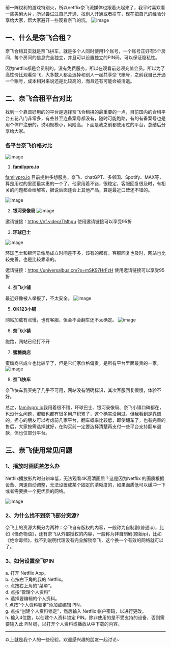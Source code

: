 

前一阵权利的游戏特别火，所以netflix奈飞流媒体也跟着火起来了，我平时喜欢看一些美剧大片，所以尝试过自己开通、找别人开通或者拼车，现在把自己的经验分享给大家，帮大家避开一些观看奈飞的坑。
![image](https://github.com/user-attachments/assets/e7b507bd-d2b6-49f1-bfda-0fe193010621)


## 一、什么是奈飞合租？

奈飞合租其实就是奈飞拼车，就是多个人同时使用1个账号，一个账号正好有5个房间，每个房间的信息完全独立，并且可以设置独立的PIN码，可以保证隐私性。

因为netflix都是会员制的，没有免费服务，所以在观看前必须充值会员。所以为了高性价比观看奈飞，大多数人都会选择和别人一起共享奈飞账号，之前我自己开通一个账号，成本相对来说还是比较高的，而且还有可能会被清退。

## 二、奈飞合租平台对比

找到一个靠谱好用的的平台是选择奈飞合租拼的最重要的一点，目前国内的合租平台五花八门非常多，有些甚至连备案号都没有，随时可能跑路，有的有备案号也是用个体户注册的，说明规模小，风险高。下面是我之前都使用过的平台，总结后分享给大家。

### 各平台奈飞价格对比
![image](https://github.com/user-attachments/assets/ee0cd68a-44c2-4098-b596-a963068ef7e5)


1. **[familypro.io](https://familypro.io?invite=IW062920)**

[familypro.io](https://familypro.io?invite=IW062920)
目前提供多想服务，奈飞、chatGPT、多邻国、Spotify、MAX等，算是用过的里面最实惠的一个了，他家用着不错，很稳定，客服回复很及时，有相关的问题都会给解答，据说后面还会上其他产品，算是最近口碑还不错的。

![image](https://github.com/user-attachments/assets/810cb75c-3338-4536-8b9d-9efdd73d9ae4)

2. **银河录像局**
![image](https://github.com/user-attachments/assets/15916cff-d60e-4bb8-a781-ec7a76d58ce4)

邀请链接：https://nf.video/TMhgu 使用邀请链接可以享受95折

3. **环球巴士**

![image](https://github.com/user-attachments/assets/19e1e39a-16ec-45a4-8fab-6bc73d97ef90)

环球巴士和银河录像局成立时间差不多，该有的都有，客服回复也及时，网站也比较完善，也是比较靠谱的。

邀请链接：https://universalbus.cn/?s=mSK97HrFzH  使用邀请链接可以享受95折

4. **奈飞小铺**

最近好像被人举报了，不太安全。
![image](https://github.com/user-attachments/assets/9cb8c910-cdf1-4c12-8e1e-8993c61ff2be)


5. **OK123小铺**

网站加载有点慢，也有客服，但会不会翻车还不太确定。
![image](https://github.com/user-attachments/assets/a910ce79-d7dd-4432-9158-e8ebe7f29a15)


6. **奈飞小镇**

跑路，网站已经打不开


7. **蜜糖商店**

蜜糖商店成立也比较早了，但是它们家价格偏贵，是所有平台里面最贵的一家。
![image](https://github.com/user-attachments/assets/62fe5c6f-a7b0-48e8-8f75-4e600f7c19f5)


8. **奈飞快车**

奈飞快车我买完了几乎不可用，网站没有明确标识，其次客服回复很慢，体验不好。

总之，[familypro.io](https://familypro.io?invite=IW062920)我用着很不错，环球巴士、银河录像局、奈飞小镇口碑都在，也没什么问题，蜜糖也都有很多用户积累了，这个确实没用过，但我看到是靠谱的，担心的朋友可以考虑前几家平台，翻车概率比较低，即使翻车了，也有完善的售后，大家按需选择就好，在购买前一定要选择清楚再支付一些平台支持翻车退款，但也仅部分平台。

## 三、奈飞使用常见问题

### 1、播放时画质差怎么办

Netflix播放影片时分辨率低，无法观看4K高清画质？这是因为Netflix 的画质根据设备、网速自动调整，无法设置成某个固定的清晰度的，如果画质低可以缓冲一下或者需要换一个更优质的网络。

![image](https://github.com/user-attachments/assets/723f8a7a-abdd-434d-a045-7483f3499993)


### 2、为什么找不到奈飞部分资源?

奈飞上的资源大概分为两种：奈飞自有版权的内容，一般称为自制剧(普通ip)，比如《怪奇物语》，还有奈飞从外部授权的内容，一般称为非自制剧(原始ip)，比如《绝命毒师》，找不到说明代理没有完全解锁奈飞，这个换一个有效的网络就可以了。

### 3、如何设置奈飞PIN

a. 打开 Netflix App。  
b. 点按右下角的我的 Netflix。  
c. 点按右上角的“菜单”。  
d. 点按“管理个人资料”  
e. 选择要编辑的个人资料。  
f. 点按“个人资料锁定”添加或编辑 PIN。  
g. 点按“创建个人资料锁定”，然后输入 Netflix 帐户密码，以进行更改。  
h. 输入4位数，以创建个人资料锁定 PIN。除非使用的是不受支持的设备，否则需要输入此 PIN 码，以打开个人资料或播放从中下载的内容。

---

以上就是我个人的一些经验，欢迎感兴趣的朋友一起讨论~

